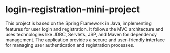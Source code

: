 # login-registration-mini-project
This project is based on the Spring Framework in Java, implementing features for user login and registration. It follows the MVC  architecture and uses technologies like JDBC, Servlets, JSP, and Maven for dependency management. The application provides a secure and user-friendly interface for managing user authentication and registration processes.
